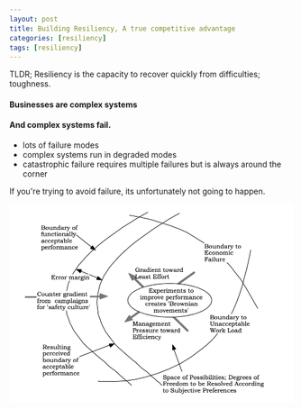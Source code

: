 ```yaml
---
layout: post
title: Building Resiliency, A true competitive advantage
categories: [resiliency]
tags: [resiliency]
---
```


TLDR; Resiliency is the capacity to recover quickly from difficulties; 
toughness.

#### Businesses are complex systems

#### And complex systems fail.

* lots of failure modes
* complex systems run in degraded modes
* catastrophic failure requires multiple failures but is always around the corner

If you're trying to avoid failure, its unfortunately not going to happen.

![placeholder](assets/images/Rasmussen_model_1997.png)
